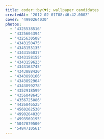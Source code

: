 ```yaml
---
title: coder::by(♥); wallpaper candidates
createdAt: '2012-02-01T08:46:42.000Z'
cover: '4990264030'
photos:
  - '4325538516'
  - '4325604394'
  - '4325630508'
  - '4343150475'
  - '4343153135'
  - '4343156037'
  - '4343158155'
  - '4343159623'
  - '4343163745'
  - '4343888420'
  - '4343890166'
  - '4343892964'
  - '4343899278'
  - '4352918599'
  - '4356048645'
  - '4356725086'
  - '4426846525'
  - '4560262530'
  - '4990264030'
  - '4993569195'
  - '5047079500'
  - '5484710561'
---
```



